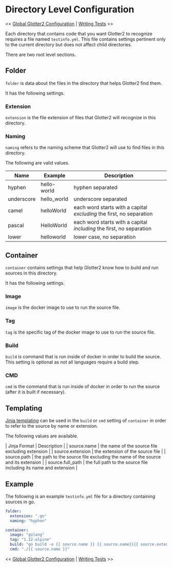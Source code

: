 # Directory Level Configuration

<< [Global Glotter2 Configuration](Global-Glotter2-Configuration.md) | [Writing Tests](Writing-Tests.md) >>

Each directory that contains code that you want Glotter2 to recognize requires a file named `testinfo.yml`.
This file contains settings pertinent only to the current directory but does not affect child directories.

There are two root level sections.

## Folder

`folder` is data about the files in the directory that helps Glotter2 find them.

It has the following settings.

### Extension

`extension` is the file extension of files that Glotter2 will recognize in this directory.

### Naming

`naming` refers to the naming scheme that Glotter2 will use to find files in this directory.

The following are valid values.

| Name | Example | Description |
| --- | --- | --- |
| hyphen | hello-world | hyphen separated |
| underscore | hello_world | underscore separated |
| camel | helloWorld | each word starts with a capital _excluding_ the first, no separation |
| pascal | HelloWorld | each word starts with a capital _including_ the first, no separation |
| lower | helloworld | lower case, no separation |

## Container

`container` contains settings that help Glotter2 know how to build and run sources in this directory.

It has the following settings.

### Image

`image` is the docker image to use to run the source file.

### Tag

`tag` is the specific tag of the docker image to use to run the source file.

### Build

`build` is command that is run inside of docker in order to build the source.
This setting is optional as not all languages require a build step.

### CMD

`cmd` is the command that is run inside of docker in order to run the source (after it is built if necessary).

## Templating

[Jinja templating](https://palletsprojects.com/p/jinja/) can be used in the `build` or `cmd` setting of `container` in order to refer to the source by name or extension.

The following values are available.

| Jinja Format | Description |
| source.name | the name of the source file excluding extension |
| source.extension | the extension of the source file |
| source.path | the path to the source file excluding the name of the source and its extension |
| source.full_path | the full path to the source file including its name and extension |

## Example

The following is an example `testinfo.yml` file for a directory containing sources in go.

```yml
folder:
  extension: ".go"
  naming: "hyphen"

container:
  image: "golang"
  tag: "1.12-alpine"
  build: "go build -o {{ source.name }} {{ source.name}}{{ source.extension }}"
  cmd: "./{{ source.name }}"
```

<< [Global Glotter2 Configuration](Global-Glotter2-Configuration.md) | [Writing Tests](Writing-Tests.md) >>
